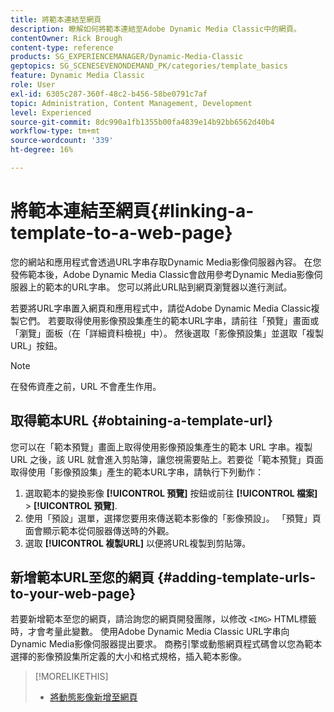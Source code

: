 ```yaml
---
title: 將範本連結至網頁
description: 瞭解如何將範本連結至Adobe Dynamic Media Classic中的網頁。
contentOwner: Rick Brough
content-type: reference
products: SG_EXPERIENCEMANAGER/Dynamic-Media-Classic
geptopics: SG_SCENESEVENONDEMAND_PK/categories/template_basics
feature: Dynamic Media Classic
role: User
exl-id: 6305c287-360f-48c2-b456-58be0791c7af
topic: Administration, Content Management, Development
level: Experienced
source-git-commit: 8dc990a1fb1355b00fa4839e14b92bb6562d40b4
workflow-type: tm+mt
source-wordcount: '339'
ht-degree: 16%

---
```


# 將範本連結至網頁{#linking-a-template-to-a-web-page}

您的網站和應用程式會透過URL字串存取Dynamic Media影像伺服器內容。 在您發佈範本後，Adobe Dynamic Media Classic會啟用參考Dynamic Media影像伺服器上的範本的URL字串。 您可以將此URL貼到網頁瀏覽器以進行測試。

若要將URL字串置入網頁和應用程式中，請從Adobe Dynamic Media Classic複製它們。 若要取得使用影像預設集產生的範本URL字串，請前往「預覽」畫面或「瀏覽」面板（在「詳細資料檢視」中）。 然後選取「影像預設集」並選取「複製 URL」按鈕。

>[!NOTE]
>
>在發佈資產之前，URL 不會產生作用。

## 取得範本URL {#obtaining-a-template-url}

您可以在「範本預覽」畫面上取得使用影像預設集產生的範本 URL 字串。複製 URL 之後，該 URL 就會進入剪貼簿，讓您視需要貼上。若要從「範本預覽」頁面取得使用「影像預設集」產生的範本URL字串，請執行下列動作：

1. 選取範本的變換影像 **[!UICONTROL 預覽]** 按鈕或前往 **[!UICONTROL 檔案]** > **[!UICONTROL 預覽]**.
1. 使用「預設」選單，選擇您要用來傳送範本影像的「影像預設」。 「預覽」頁面會顯示範本從伺服器傳送時的外觀。
1. 選取 **[!UICONTROL 複製URL]** 以便將URL複製到剪貼簿。

## 新增範本URL至您的網頁 {#adding-template-urls-to-your-web-page}

若要新增範本至您的網頁，請洽詢您的網頁開發團隊，以修改 `<IMG>` HTML標籤時，才會考量此變數。 使用Adobe Dynamic Media Classic URL字串向Dynamic Media影像伺服器提出要求。 商務引擎或動態網頁程式碼會以您為範本選擇的影像預設集所定義的大小和格式規格，插入範本影像。

>[!MORELIKETHIS]
>
>* [將動態影像新增至網頁](linking-urls-web-application.md#adding_dynamic_images_to_your_web_page)

